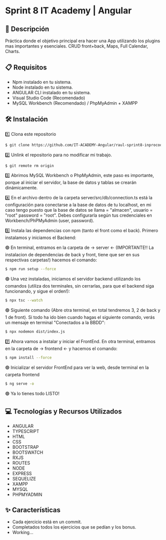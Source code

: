 # Sprint 8 IT Academy | Angular

## 📄 Descripción

Práctica donde el objetivo principal era hacer una App utilizando los plugins mas importantes y esenciales. CRUD front+back, Maps, Full Calendar, Charts.

## 📋 Requisitos

- Npm instalado en tu sistema.
- Node instalado en tu sistema.
- ANGULAR CLI instalado en tu sistema.
- Visual Studio Code (Recomendado)
- MySQL Workbench (Recomendado) / PhpMyAdmin + XAMPP

## 🛠️ Instalación

1️⃣ Clona este repositorio
```bash
$ git clone https://github.com/IT-ACADEMY-Angular/raul-sprint8-inprocode-app.git
```

2️⃣ Unlink el repositorio para no modificar mi trabajo.

```bash
$ git remote rm origin
```

3️⃣ Abrimos MySQL Workbench o PhpMyAdmin, este paso es importante, porque al iniciar el servidor, la base de datos y tablas se crearán dinámicamente.

4️⃣ En el archivo dentro de la carpeta server/src/db/connection.ts está la configuración para conectarse a la base de datos de tu localhost, en mi caso tengo puesto que la base de datos se llama = "almacen", usuario = "root" password = "root". Debes configurarla según tus credenciales en Workbench/PhPMyAdmin (user, password).

5️⃣ Instala las dependencias con npm (tanto el front como el back). Primero instalamos y iniciamos el Backend:

🟢 En terminal, entramos en la carpeta de -> server <- (IMPORTANTE!! La instalacion de dependencias de back y front, tiene que ser en sus respectivas carpetas!) hacemos el comando:

```bash
$ npm run setup --force
```

🟢 Una vez instaladas, iniciamos el servidor backend utilizando los comandos (utiliza dos terminales, sin cerrarlas, para que el backend siga funcionando, y sigue el orden!):

```bash
$ npx tsc --watch
```

🟢 Siguiente comando (Abre otra terminal, en total tendremos 3, 2 de back y 1 de front). Si todo ha ido bien cuando hagas el siguiente comando, verás un mensaje en terminal "Conectados a la BBDD":

```bash
$ npx nodemon dist/index.js
```

7️⃣ Ahora vamos a instalar y iniciar el FrontEnd. En otra terminal, entramos en la carpeta de -> frontend <- y hacemos el comando:

```bash
$ npm install --force
```

🟢 Inicializar el servidor FrontEnd para ver la web, desde terminal en la carpeta frontend

```bash
$ ng serve -o
```

🟢 Ya lo tienes todo LISTO!

## 💻 Tecnologías y Recursos Utilizados

- ANGULAR
- TYPESCRIPT
- HTML
- CSS
- BOOTSTRAP
- BOOTSWATCH
- RXJS
- ROUTES
- NODE
- EXPRESS
- SEQUELIZE
- XAMPP
- MYSQL
- PHPMYADMIN

## ✨ Características

- Cada ejercicio está en un commit.
- Completados todos los ejercicios que se pedían y los bonus.
- Working...
